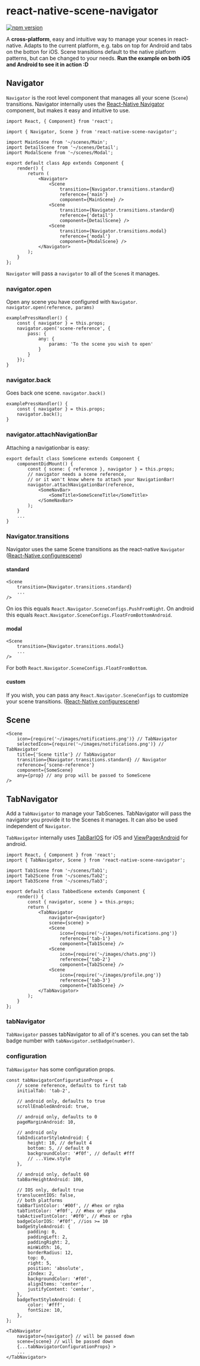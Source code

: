 # react-native-scene-navigator
[![npm version](https://badge.fury.io/js/react-native-scene-navigator.svg)](https://badge.fury.io/js/react-native-scene-navigator)

A **cross-platform**, easy and intuitive way to manage your scenes in react-native. Adapts to the current platform, e.g. tabs on top for Android and tabs on the botton for iOS. Scene transitions default to the native platform patterns, but can be changed to your needs.
**Run the example on both iOS and Android to see it in action :D**

## Navigator
`Navigator` is the root level component that manages all your scene (`Scene`) transitions. Navigator internally uses the [React-Native Navigator](https://facebook.github.io/react-native/docs/navigator.html#navigator) component, but makes it easy and intuitive to use.
```
import React, { Component} from 'react';

import { Navigator, Scene } from 'react-native-scene-navigator';

import MainScene from '~/scenes/Main';
import DetailScene from '~/scenes/Detail';
import ModalScene from '~/scenes/Modal';

export default class App extends Component {
    render() {
        return (
            <Navigator>
                <Scene
                    transition={Navigator.transitions.standard}
                    reference={'main'}
                    component={MainScene} />
                <Scene
                    transition={Navigator.transitions.standard}
                    reference={'detail'}
                    component={DetailScene} />
                <Scene
                    transition={Navigator.transitions.modal}
                    reference={'modal'}
                    component={ModalScene} />
            </Navigator>
        );
    }
};
```

`Navigator` will pass a `navigator` to all of the `Scene`s it manages.

### navigator.open
Open any scene you have configured with `Navigator`.
`navigator.open(reference, params)`
```
examplePressHandler() {
    const { navigator } = this.props;
    navigator.open('scene-reference', {
        pass: {
            any: {
                params: 'To the scene you wish to open'
            }
        }
    });
}
```

### navigator.back
Goes back one scene.
`navigator.back()`
```
examplePressHandler() {
    const { navigator } = this.props;
    navigator.back();
}
```

### navigator.attachNavigationBar
Attaching a navigationbar is easy:
```
export default class SomeScene extends Component {
    componentDidMount() {
        const { scene: { reference }, navigator } = this.props;
        // navigator needs a scene reference,
        // or it won't know where to attach your NavigationBar!
        navigator.attachNavigationBar(reference,
            <SomeNavBar>
                <SomeTitle>SomeSceneTitle</SomeTitle>
            </SomeNavBar>
        );
    }
    ...
}
```

### Navigator.transitions
Navigator uses the same Scene transitions as the react-native `Navigator`
([React-Native configurescene](https://facebook.github.io/react-native/docs/navigator.html#configurescene))

#### standard
```
<Scene
    transition={Navigator.transitions.standard}
    ...
/>
```
On ios this equals `React.Navigator.SceneConfigs.PushFromRight`.
On android this equals `React.Navigator.SceneConfigs.FloatFromBottomAndroid`.

#### modal
```
<Scene
    transition={Navigator.transitions.modal}
    ...
/>
```
For both `React.Navigator.SceneConfigs.FloatFromBottom`.

#### custom
If you wish, you can pass any `React.Navigator.SceneConfigs` to customize your scene transitions. ([React-Native configurescene](https://facebook.github.io/react-native/docs/navigator.html#configurescene))

## Scene
```
<Scene
    icon={require('~/images/notifications.png')} // TabNavigator
    selectedIcon={require('~/images/notifications.png')} // TabNavigator
    title={'Scene title'} // TabNavigator
    transition={Navigator.transitions.standard} // Navigator
    reference={'scene-reference'}
    component={SomeScene}
    any={prop} // any prop will be passed to SomeScene
/>
```

## TabNavigator
Add a `TabNavigator` to manage your TabScenes. TabNavigator will pass the navigator you provide it to the Scenes it manages. It can also be used independent of `Navigator`.

`TabNavigator` internally uses [TabBarIOS](https://facebook.github.io/react-native/docs/tabbarios.html) for iOS and [ViewPagerAndroid](https://facebook.github.io/react-native/docs/viewpagerandroid.html) for android.
```
import React, { Component } from 'react';
import { TabNavigator, Scene } from 'react-native-scene-navigator';

import Tab1Scene from '~/scenes/Tab1';
import Tab2Scene from '~/scenes/Tab2';
import Tab3Scene from '~/scenes/Tab3';

export default class TabbedScene extends Component {
    render() {
        const { navigator, scene } = this.props;
        return (
            <TabNavigator
                navigator={navigator}
                scene={scene} >
                <Scene
                    icon={require('~/images/notifications.png')}
                    reference={'tab-1'}
                    component={Tab1Scene} />
                <Scene
                    icon={require('~/images/chats.png')}
                    reference={'tab-2'}
                    component={Tab2Scene} />
                <Scene
                    icon={require('~/images/profile.png')}
                    reference={'tab-3'}
                    component={Tab3Scene} />
            </TabNavigator>
        );
    }
};
```

### tabNavigator
`TabNavigator` passes tabNavigator to all of it's scenes. you can set the tab badge number with `tabNavigator.setBadge(number)`.

### configuration
`TabNavigator` has some configuration props.
```
const tabNavigatorConfigurationProps = {
    // scene reference, defaults to first tab
    initialTab: 'tab-2',

    // android only, defaults to true
    scrollEnabledAndroid: true,

    // android only, defaults to 0
    pageMarginAndroid: 10,

    // android only
    tabIndicatorStyleAndroid: {
        height: 10, // default 4
        bottom: 5, // default 0
        backgroundColor: '#f0f', // default #fff
        // ...View.style
    },

    // android only, default 60
    tabBarHeightAndroid: 100,
    
    // IOS only, default true
    translucentIOS: false,
    // both platforms
    tabBarTintColor: '#00f', // #hex or rgba
    tabTintColor: '#f0f', // #hex or rgba
    tabActiveTintColor: '#0f0', // #hex or rgba
    badgeColorIOS: '#f0f', //ios >= 10
    badgeStyleAndroid: {
        padding: 0,
        paddingLeft: 2,
        paddingRight: 2,
        minWidth: 16,
        borderRadius: 12,
        top: 0,
        right: 5,
        position: 'absolute',
        zIndex: 2,
        backgroundColor: '#f0f',
        alignItems: 'center',
        justifyContent: 'center',
    },
    badgeTextStyleAndroid: {
        color: '#fff',
        fontSize: 10,
    },
};

<TabNavigator
    navigator={navigator} // will be passed down
    scene={scene} // will be passed down
    {...tabNavigatorConfigurationProps} >
    ...
</TabNavigator>
```



